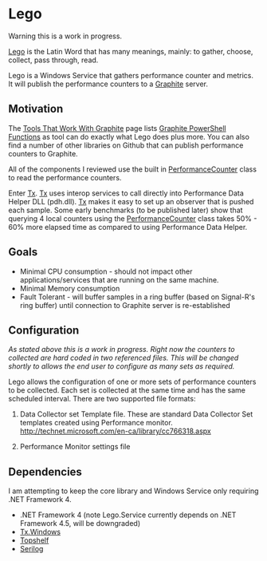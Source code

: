 Lego
====
Warning this is a work in progress.

[Lego](http://www.latinwordlist.com/latin-words/lego-16886571.htm) is the Latin Word that has many meanings, mainly: to gather, choose, collect, pass through, read.

Lego is a Windows Service that gathers performance counter and metrics.  It will publish the performance counters to a [Graphite](http://graphite.readthedocs.org/en/latest/overview.html) server.

## Motivation

The [Tools That Work With Graphite](http://graphite.readthedocs.org/en/latest/tools.html) page lists 
[Graphite PowerShell Functions](https://github.com/MattHodge/Graphite-PowerShell-Functions) as tool
can do exactly what Lego does plus more.  You can also find a number of other libraries on Github that
can publish performance counters to Graphite. 

All of the components I reviewed use the built in 
[PerformanceCounter](http://msdn.microsoft.com/en-us/library/system.diagnostics.performancecounter(v=vs.110).aspx)
class to read the performance counters.

Enter [Tx](https://github.com/MSOpenTech/Tx). [Tx](https://github.com/MSOpenTech/Tx) uses interop services to call directly into 
Performance Data Helper DLL (pdh.dll). [Tx](https://github.com/MSOpenTech/Tx) makes it easy to set up an observer that is pushed each 
sample. Some early benchmarks (to be published later) show that querying 4 local counters using the 
[PerformanceCounter](http://msdn.microsoft.com/en-us/library/system.diagnostics.performancecounter(v=vs.110).aspx) class takes
50% - 60% more elapsed time as compared to using Performance Data Helper.

## Goals

* Minimal CPU consumption - should not impact other applications/services that are running on the same machine.
* Minimal Memory consumption
* Fault Tolerant - will buffer samples in a ring buffer (based on Signal-R's ring buffer) until connection to Graphite server is re-established

## Configuration

*As stated above this is a work in progress.  Right now the counters to collected are hard coded in two referenced files.  This will be changed shortly to allows
the end user to configure as many sets as required.*

Lego allows the configuration of one or more sets of performance counters to be collected.  Each set is collected at the same time and has the same scheduled interval. There are two supported file formats:

1. Data Collector set Template file. These are standard Data Collector Set templates created using Performance monitor. http://technet.microsoft.com/en-ca/library/cc766318.aspx

2. Performance Monitor settings file

## Dependencies

I am attempting to keep the core library and Windows Service only requiring .NET Framework 4.   

* .NET Framework 4 (note Lego.Service currently depends on .NET Framework 4.5, will be downgraded)
* [Tx.Windows](http://www.nuget.org/packages/Tx.Windows/)
* [Topshelf](http://www.nuget.org/packages/Topshelf/)
* [Serilog](http://www.nuget.org/packages/Serilog/)
